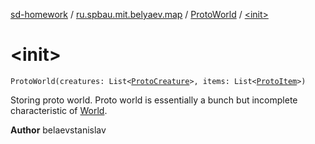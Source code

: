 [sd-homework](../../index.md) / [ru.spbau.mit.belyaev.map](../index.md) / [ProtoWorld](index.md) / [&lt;init&gt;](.)

# &lt;init&gt;

`ProtoWorld(creatures: List<`[`ProtoCreature`](../-proto-creature/index.md)`>, items: List<`[`ProtoItem`](../-proto-item/index.md)`>)`

Storing proto world. Proto world is essentially a bunch
but incomplete characteristic of [World](#).

**Author**
belaevstanislav

